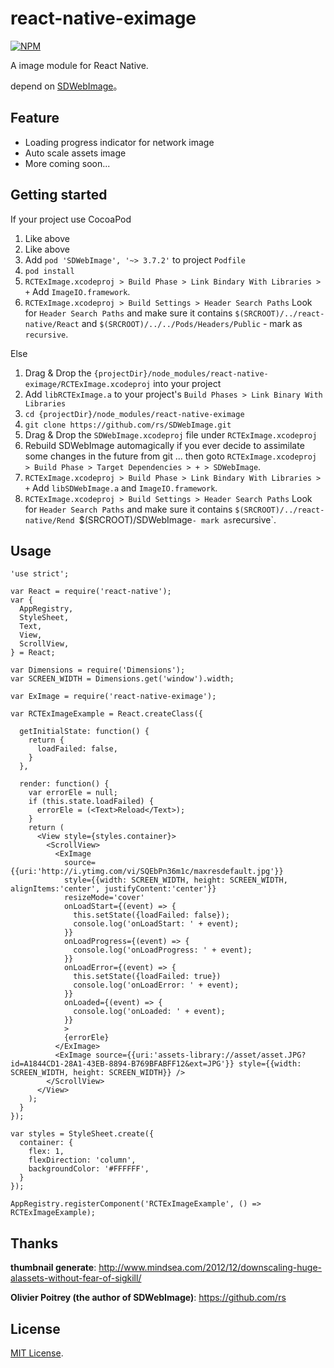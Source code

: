 react-native-eximage
=======
[![NPM](https://nodei.co/npm/react-native-eximage.png)](https://nodei.co/npm/react-native-eximage/)

A image module for React Native.

depend on [SDWebImage](https://github.com/rs/SDWebImage)。

## Feature

* Loading progress indicator for network image
* Auto scale assets image
* More coming soon...

## Getting started

If your project use CocoaPod

1. Like above
2. Like above
3. Add `pod 'SDWebImage', '~> 3.7.2'` to project `Podfile`
4. `pod install`
5. `RCTExImage.xcodeproj > Build Phase > Link Bindary With Libraries > +` Add `ImageIO.framework`.
6. `RCTExImage.xcodeproj > Build Settings > Header Search Paths` Look for `Header Search Paths` and make sure it contains `$(SRCROOT)/../react-native/React` and `$(SRCROOT)/../../Pods/Headers/Public` - mark as `recursive`.

Else

1. Drag & Drop the `{projectDir}/node_modules/react-native-eximage/RCTExImage.xcodeproj` into your project
2. Add `libRCTExImage.a` to your project's `Build Phases > Link Binary With Libraries`
3. `cd {projectDir}/node_modules/react-native-eximage`
4. `git clone https://github.com/rs/SDWebImage.git`
5. Drag & Drop the `SDWebImage.xcodeproj` file under `RCTExImage.xcodeproj`
6. Rebuild SDWebImage automagically if you ever decide to assimilate some changes in the future from git ... then goto `RCTExImage.xcodeproj > Build Phase > Target Dependencies > + > SDWebImage`.
7. `RCTExImage.xcodeproj > Build Phase > Link Bindary With Libraries > +` Add `libSDWebImage.a` and `ImageIO.framework`.
8. `RCTExImage.xcodeproj > Build Settings > Header Search Paths` Look for `Header Search Paths` and make sure it contains `$(SRCROOT)/../react-native/Rend `$(SRCROOT)/SDWebImage` - mark as `recursive`.


## Usage

```
'use strict';

var React = require('react-native');
var {
  AppRegistry,
  StyleSheet,
  Text,
  View,
  ScrollView,
} = React;

var Dimensions = require('Dimensions');
var SCREEN_WIDTH = Dimensions.get('window').width;

var ExImage = require('react-native-eximage');

var RCTExImageExample = React.createClass({

  getInitialState: function() {
    return {
      loadFailed: false,
    }
  },

  render: function() {
    var errorEle = null;
    if (this.state.loadFailed) {
      errorEle = (<Text>Reload</Text>);
    }
    return (
      <View style={styles.container}>
        <ScrollView>
          <ExImage
            source={{uri:'http://i.ytimg.com/vi/SQEbPn36m1c/maxresdefault.jpg'}}
            style={{width: SCREEN_WIDTH, height: SCREEN_WIDTH, alignItems:'center', justifyContent:'center'}}
            resizeMode='cover'
            onLoadStart={(event) => {
              this.setState({loadFailed: false});
              console.log('onLoadStart: ' + event);
            }}
            onLoadProgress={(event) => {
              console.log('onLoadProgress: ' + event);
            }}
            onLoadError={(event) => {
              this.setState({loadFailed: true})
              console.log('onLoadError: ' + event);
            }}
            onLoaded={(event) => {
              console.log('onLoaded: ' + event);
            }}
            >
            {errorEle}
          </ExImage>
          <ExImage source={{uri:'assets-library://asset/asset.JPG?id=A1844CD1-28A1-43EB-8894-B769BFABFF12&ext=JPG'}} style={{width: SCREEN_WIDTH, height: SCREEN_WIDTH}} />
        </ScrollView>
      </View>
    );
  }
});

var styles = StyleSheet.create({
  container: {
    flex: 1,
    flexDirection: 'column',
    backgroundColor: '#FFFFFF',
  }
});

AppRegistry.registerComponent('RCTExImageExample', () => RCTExImageExample);
```

## Thanks

**thumbnail generate**: http://www.mindsea.com/2012/12/downscaling-huge-alassets-without-fear-of-sigkill/

**Olivier Poitrey (the author of SDWebImage)**: https://github.com/rs

## License

[MIT License](http://opensource.org/licenses/mit-license.html).
